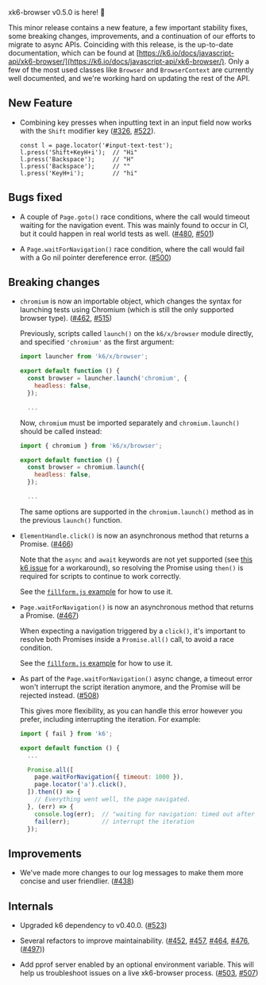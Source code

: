 xk6-browser v0.5.0 is here! :tada:

This minor release contains a new feature, a few important stability fixes, some breaking changes, improvements, and a continuation of our efforts to migrate to async APIs. Coinciding with this release, is the up-to-date documentation, which can be found at [https://k6.io/docs/javascript-api/xk6-browser/](https://k6.io/docs/javascript-api/xk6-browser/). Only a few of the most used classes like `Browser` and `BrowserContext` are currently well documented, and we're working hard on updating the rest of the API.


## New Feature

- Combining key presses when inputting text in an input field now works with the `Shift` modifier key ([#326](https://github.com/grafana/xk6-browser/pull/326), [#522](https://github.com/grafana/xk6-browser/pull/522)).

  ```
  const l = page.locator('#input-text-test');
  l.press('Shift+KeyH+i');  // "Hi"
  l.press('Backspace');     // "H"
  l.press('Backspace');     // ""
  l.press('KeyH+i');        // "hi"
  ```


## Bugs fixed

- A couple of `Page.goto()` race conditions, where the call would timeout waiting for the navigation event. This was mainly found to occur in CI, but it could happen in real world tests as well.
  ([#480](https://github.com/grafana/xk6-browser/pull/480), [#501](https://github.com/grafana/xk6-browser/pull/501))

- A `Page.waitForNavigation()` race condition, where the call would fail with a Go nil pointer dereference error. ([#500](https://github.com/grafana/xk6-browser/pull/500))


## Breaking changes

- `chromium` is now an importable object, which changes the syntax for launching tests using Chromium (which is still the only supported browser type). ([#462](https://github.com/grafana/xk6-browser/pull/462), [#515](https://github.com/grafana/xk6-browser/pull/515))

  Previously, scripts called `launch()` on the `k6/x/browser` module directly, and specified `'chromium'` as the first argument:
  ```js
  import launcher from 'k6/x/browser';

  export default function () {
    const browser = launcher.launch('chromium', {
      headless: false,
    });

    ...
  ```

  Now, `chromium` must be imported separately and `chromium.launch()` should be called instead:
  ```js
  import { chromium } from 'k6/x/browser';

  export default function () {
    const browser = chromium.launch({
      headless: false,
    });

    ...
  ```

  The same options are supported in the `chromium.launch()` method as in the previous `launch()` function.

- `ElementHandle.click()` is now an asynchronous method that returns a Promise. ([#466](https://github.com/grafana/xk6-browser/pull/466))

  Note that the `async` and `await` keywords are not yet supported (see [this k6 issue](https://github.com/grafana/k6/issues/779) for a workaround), so resolving the Promise using `then()` is required for scripts to continue to work correctly.

  See the [`fillform.js` example](https://github.com/grafana/xk6-browser/blob/v0.5.0/examples/fillform.js) for how to use it.

- `Page.waitForNavigation()` is now an asynchronous method that returns a Promise. ([#467](https://github.com/grafana/xk6-browser/pull/467))

  When expecting a navigation triggered by a `click()`, it's important to resolve both Promises inside a `Promise.all()` call, to avoid a race condition.

  See the [`fillform.js` example](https://github.com/grafana/xk6-browser/blob/v0.5.0/examples/fillform.js) for how to use it.

- As part of the `Page.waitForNavigation()` async change, a timeout error won't interrupt the script iteration anymore, and the Promise will be rejected instead. ([#508](https://github.com/grafana/xk6-browser/pull/508))

  This gives more flexibility, as you can handle this error however you prefer, including interrupting the iteration. For example:

  ```js
  import { fail } from 'k6';

  export default function () {
    ...

    Promise.all([
      page.waitForNavigation({ timeout: 1000 }),
      page.locator('a').click(),
    ]).then(() => {
      // Everything went well, the page navigated.
    }, (err) => {
      console.log(err);  // "waiting for navigation: timed out after 1s"
      fail(err);         // interrupt the iteration
    });
  ```


## Improvements

- We've made more changes to our log messages to make them more concise and user friendlier. ([#438](https://github.com/grafana/xk6-browser/pull/438))


## Internals

- Upgraded k6 dependency to v0.40.0. ([#523](https://github.com/grafana/xk6-browser/pull/523))

- Several refactors to improve maintainability.
  ([#452](https://github.com/grafana/xk6-browser/pull/452), [#457](https://github.com/grafana/xk6-browser/pull/457), [#464](https://github.com/grafana/xk6-browser/pull/464), [#476](https://github.com/grafana/xk6-browser/pull/476), ([#497](https://github.com/grafana/xk6-browser/pull/497)))

- Add pprof server enabled by an optional environment variable. This will help us troubleshoot issues on a live xk6-browser process. ([#503](https://github.com/grafana/xk6-browser/pull/503), [#507](https://github.com/grafana/xk6-browser/pull/507))
